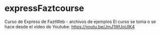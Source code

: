 # expressFaztcourse
Curso de Express de FaztWeb - archivos de ejemplos
El curso se toma o se hace desde el video de Youtube:
https://youtu.be/JmJ1WUoUIK4
